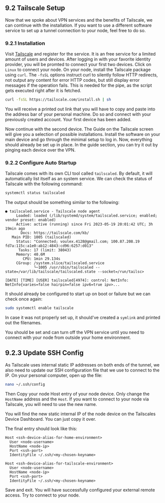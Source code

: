 ## 9.2 Tailscale Setup

Now that we spoke about VPN services and the benefits of Tailscale, we can continue with the installation. If you want to use a different software service to set up a tunnel connection to your node, feel free to do so.

### 9.2.1 Installation

Visit [Tailscale](https://tailscale.com/) and register for the service. It is an free service for a limited amount of users and devices. After logging in with your favorite identity provider, you will be promted to connect your first two devices. Click on `Linux` to connect your node. On your node, install the Tailscale package using `curl`. The `-fsSL` options instruct curl to silently follow HTTP redirects, not output any content for error HTTP codes, but still display error messages if the operation fails. This is needed for the pipe, as the script gets executed right after it is fetched.

```sh
curl -fsSL https://tailscale.com/install.sh | sh
```

You will receive a printed out link that you will have to copy and paste into the address bar of your personal machine. Do so and connect with your previously created account. Your first device has been added.

Now continue with the second device. The Guide on the Tailscale screen will give you a selection of possible installations. Install the software on your main device and go through the minimal setup to log in. Now, everything should already be set up in place. In the guide section, you can try it out by pinging each device over the VPN.

### 9.2.2 Configure Auto Startup

Tailscale comes with its own CLI tool called `tailscaled`. By default, it will automatically list itself as an system service. We can check the status of Tailscale with the following command:

```sh
systemctl status tailscaled
```

The output should be something similar to the following:

```text
● tailscaled.service - Tailscale node agent
     Loaded: loaded (/lib/systemd/system/tailscaled.service; enabled; vendor preset: enabled)
     Active: active (running) since Fri 2023-05-19 20:01:42 UTC; 3h 19min ago
       Docs: https://tailscale.com/kb/
   Main PID: 1005 (tailscaled)
     Status: "Connected; voulex.4128@gmail.com; 100.87.208.19 fd7a:115c:a1e0:ab12:4843:cd96:6257:d013"
      Tasks: 17 (limit: 38043)
     Memory: 40.6M
        CPU: 1min 29.134s
     CGroup: /system.slice/tailscaled.service
             └─1005 /usr/sbin/tailscaled --state=/var/lib/tailscale/tailscaled.state --socket=/run/tailsc>

[DATE] [TIME] [USER] tailscaled[4974]: control: NetInfo: NetInfo{varies=false hairpin=false ipv6=true ipv>...
```

It should already be configured to start up on boot or failure but we can check once again:

```sh
sudo systemctl enable tailscale
```

In case it was not properly set up, it should've created a `symlink` and printed out the filenames.

You should be set and can turn off the VPN service until you need to connect with your node from outside your home environment.

## 9.2.3 Update SSH Config

As Tailscale uses internal static IP addresses on both ends of the tunnel, we also need to update our SSH configuration file that we use to connect to the IP. On your personal computer, open up the file:

```sh
nano ~/.ssh/config
```

Then Copy your node Host entry of your node device. Only change the `HostName` address and the `Host`. If you want to connect to your node via Tailscale, you will need to use the new name.

You will find the new static internal IP of the node device on the Tailscales Device Dashboard. You can just copy it over.

The final entry should look like this:

```text
Host <ssh-device-alias-for-home-environment>
  User <node-username>
  HostName <node-ip>
  Port <ssh-port>
  IdentityFile ~/.ssh/<my-chosen-keyname>

Host <ssh-device-alias-for-tailscale-environment>
  User <node-username>
  HostName <node-ip>
  Port <ssh-port>
  IdentityFile ~/.ssh/<my-chosen-keyname>
```

Save and exit. You will have successfully configured your external remote access. Try to connect to your node.
